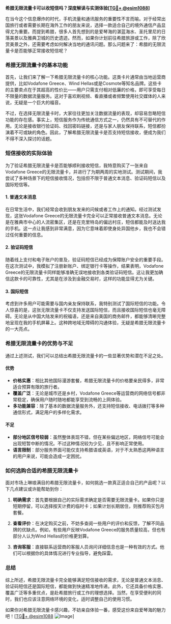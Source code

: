 **希腊无限流量卡可以收短信吗？深度解读与实测体验[[TG💪+ @esim1088](https://t.me/s/esim1088)]**

在当今这个信息爆炸的时代，手机流量和通讯服务的重要性不言而喻。对于经常出国旅行或者需要长期在海外工作的朋友来说，选择一款适合自己的境外通信产品显得尤为重要。而提到希腊，很多人首先想到的是爱琴海的湛蓝海水、圣托里尼的日落美景以及雅典卫城的历史遗迹。然而，如果你计划前往希腊旅游或工作，除了欣赏美景之外，还需要考虑如何解决当地的通讯问题。那么问题来了：希腊的无限流量卡是否能够正常接收短信呢？

### 希腊无限流量卡的基本功能

首先，让我们来了解一下希腊无限流量卡的核心功能。这类卡片通常由当地运营商提供，比如Vodafone Greece、Wind Hellas或是Cosmote等知名品牌。这些卡的主要卖点在于其超高的性价比——用户只需支付相对低廉的价格，即可享受每日不限量的数据流量服务。这对于喜欢刷视频、看直播或者频繁使用社交媒体的人来说，无疑是一个巨大的福音。

不过，在选择无限流量卡时，大家往往更加关注数据流量的表现，却容易忽略短信功能的存在感。事实上，短信服务作为传统通信方式之一，仍然具有不可替代的作用。无论是接收银行验证码、找回密码链接，还是与家人朋友保持联系，短信都扮演着不可或缺的角色。因此，了解希腊无限流量卡是否支持短信接收，便成为我们不得不深入探讨的话题。

### 短信接收的实际体验

为了验证希腊无限流量卡是否能够顺利接收短信，我特意购买了一张来自Vodafone Greece的无限流量卡，并进行了为期两周的实地测试。测试期间，我尝试了多种场景下的短信接收情况，包括但不限于普通文本消息、验证码短信以及国际短信等。

#### 1. 普通文本消息
在日常生活中，我们经常会收到朋友发来的问候或者工作上的通知。经过测试发现，这张Vodafone Greece的无限流量卡完全可以正常接收普通文本消息。无论是在雅典市中心的人流密集区，还是在克里特岛的偏远村庄，短信都能及时送达我的手机。这一点让我感到非常满意，因为它意味着即使身处异国他乡，我也不会错过任何重要的信息。

#### 2. 验证码短信
随着线上支付和电子账户的普及，验证码短信已经成为保障账户安全的重要手段。在这次测试中，我模拟了注册新账户、绑定银行卡等操作，结果表明，Vodafone Greece的无限流量卡同样能够准确无误地接收到各类验证码短信。这让我更加确信这款卡的可靠性，尤其是在涉及到金融交易时，这样的功能显得尤为关键。

#### 3. 国际短信
考虑到许多用户可能需要与国内亲友保持联系，我特别测试了国际短信的功能。令人惊喜的是，这张无限流量卡不仅支持发送国际短信，而且接收国际短信也毫无障碍。无论是从中国大陆发来的祝福语，还是来自美国的商务邮件，都能够清晰完整地呈现在我的手机屏幕上。这种跨地域无障碍的沟通体验，无疑是希腊无限流量卡的一大亮点。

### 希腊无限流量卡的优势与不足

通过上述测试，我们可以总结出希腊无限流量卡的一些显著优势和潜在不足之处。

#### 优势
- **价格实惠**：相比其他国际漫游套餐，希腊无限流量卡的价格要亲民得多，非常适合预算有限的旅行者。
- **覆盖广泛**：无论是城市还是乡村，Vodafone Greece等运营商的网络信号都非常稳定，确保用户随时随地都能享受到流畅的上网体验。
- **多功能兼容**：除了基本的数据流量服务外，还支持短信接收、电话拨打等多种通信形式，满足用户的多样化需求。

#### 不足
- **部分地区信号较弱**：虽然整体表现不错，但在某些偏远地区，网络信号可能会出现短暂中断的情况。不过这种情况较为少见，且不影响正常使用。
- **语言限制**：部分服务界面可能仅支持希腊语或英语，对于不太熟悉这两种语言的用户来说，可能会造成一定困扰。

### 如何选购合适的希腊无限流量卡

面对市场上琳琅满目的希腊无限流量卡，如何挑选一款真正适合自己的产品呢？以下几点建议或许能帮助到你：

1. **明确需求**：首先要根据自己的实际需求确定是否需要无限流量卡。如果你只是短期停留，可以选择按天计费的临时卡；如果计划长期居住，则推荐购买包月套餐。
   
2. **查看评价**：在决定购买之前，不妨多查阅一些用户的评价和反馈，了解不同品牌的优缺点。例如，有些用户反映Vodafone Greece的服务质量较高，但也有部分人认为Wind Hellas的价格更划算。

3. **咨询客服**：直接联系运营商的客服人员询问详细信息也是一种有效的方式。他们可以根据你的具体情况进行专业指导，避免踩雷。

### 总结

综上所述，希腊无限流量卡完全能够满足短信接收的需求，无论是普通文本消息、验证码短信还是国际短信，都能做到快速精准地传递。此外，它还具备价格实惠、覆盖广泛等多重优点，是赴希腊旅行或工作的理想选择。当然，在享受便利的同时，我们也应该注意网络环境的变化，适时调整自己的使用习惯。

如果你对希腊无限流量卡感兴趣，不妨亲自体验一番，感受这份来自爱琴海的魅力吧！[[TG💪+ @esim1088](https://t.me/s/esim1088) ![Image](https://i.postimg.cc/4NQfJmqS/Snipaste-2025-05-13-00-14-12.png)]